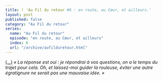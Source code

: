 ```yaml
---
title: ! 'Au Fil du retour #6 : en route, au Cœur, et ailleurs.'
layout: post
published: false
category: "Au Fil du retour"
series:
  name: "Au Fil du retour"
  episode: "en route, au Cœur, et ailleurs"
  index: 6
  url: "/archive/aufilduretour.html"
---
```

[(...)](/2013/12/09/au-fil-du-retour-number-5.html) *« La réponse est oui : je répondrai à vos questions, on a le temps du trajet pour cela. Oh, et laissez-moi guider la rouleuse, éviter une autre égratignure ne serait pas une mauvaise idée. »*